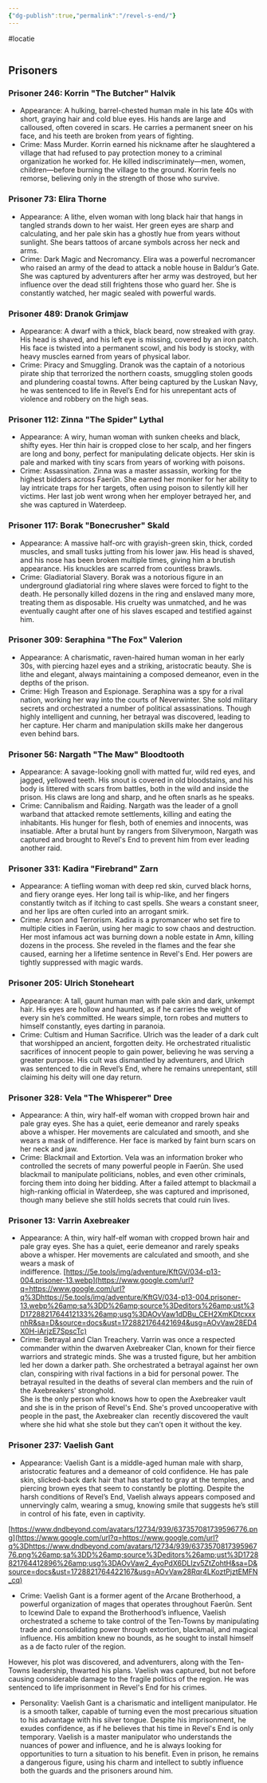 ```yaml
---
{"dg-publish":true,"permalink":"/revel-s-end/"}
---
```


#locatie 
```table-of-contents
```

## Prisoners

### Prisoner 246: Korrin "The Butcher" Halvik

- Appearance: A hulking, barrel-chested human male in his late 40s with short, graying hair and cold blue eyes. His hands are large and calloused, often covered in scars. He carries a permanent sneer on his face, and his teeth are broken from years of fighting.
- Crime: Mass Murder. Korrin earned his nickname after he slaughtered a village that had refused to pay protection money to a criminal organization he worked for. He killed indiscriminately—men, women, children—before burning the village to the ground. Korrin feels no remorse, believing only in the strength of those who survive.

### Prisoner 73: Elira Thorne

- Appearance: A lithe, elven woman with long black hair that hangs in tangled strands down to her waist. Her green eyes are sharp and calculating, and her pale skin has a ghostly hue from years without sunlight. She bears tattoos of arcane symbols across her neck and arms.
- Crime: Dark Magic and Necromancy. Elira was a powerful necromancer who raised an army of the dead to attack a noble house in Baldur’s Gate. She was captured by adventurers after her army was destroyed, but her influence over the dead still frightens those who guard her. She is constantly watched, her magic sealed with powerful wards.

### Prisoner 489: Dranok Grimjaw

- Appearance: A dwarf with a thick, black beard, now streaked with gray. His head is shaved, and his left eye is missing, covered by an iron patch. His face is twisted into a permanent scowl, and his body is stocky, with heavy muscles earned from years of physical labor.
- Crime: Piracy and Smuggling. Dranok was the captain of a notorious pirate ship that terrorized the northern coasts, smuggling stolen goods and plundering coastal towns. After being captured by the Luskan Navy, he was sentenced to life in Revel’s End for his unrepentant acts of violence and robbery on the high seas.

### Prisoner 112: Zinna "The Spider" Lythal

- Appearance: A wiry, human woman with sunken cheeks and black, shifty eyes. Her thin hair is cropped close to her scalp, and her fingers are long and bony, perfect for manipulating delicate objects. Her skin is pale and marked with tiny scars from years of working with poisons.
- Crime: Assassination. Zinna was a master assassin, working for the highest bidders across Faerûn. She earned her moniker for her ability to lay intricate traps for her targets, often using poison to silently kill her victims. Her last job went wrong when her employer betrayed her, and she was captured in Waterdeep.

### Prisoner 117: Borak "Bonecrusher" Skald

- Appearance: A massive half-orc with grayish-green skin, thick, corded muscles, and small tusks jutting from his lower jaw. His head is shaved, and his nose has been broken multiple times, giving him a brutish appearance. His knuckles are scarred from countless brawls.
- Crime: Gladiatorial Slavery. Borak was a notorious figure in an underground gladiatorial ring where slaves were forced to fight to the death. He personally killed dozens in the ring and enslaved many more, treating them as disposable. His cruelty was unmatched, and he was eventually caught after one of his slaves escaped and testified against him.

### Prisoner 309: Seraphina "The Fox" Valerion

- Appearance: A charismatic, raven-haired human woman in her early 30s, with piercing hazel eyes and a striking, aristocratic beauty. She is lithe and elegant, always maintaining a composed demeanor, even in the depths of the prison.
- Crime: High Treason and Espionage. Seraphina was a spy for a rival nation, working her way into the courts of Neverwinter. She sold military secrets and orchestrated a number of political assassinations. Though highly intelligent and cunning, her betrayal was discovered, leading to her capture. Her charm and manipulation skills make her dangerous even behind bars.

### Prisoner 56: Nargath "The Maw" Bloodtooth

- Appearance: A savage-looking gnoll with matted fur, wild red eyes, and jagged, yellowed teeth. His snout is covered in old bloodstains, and his body is littered with scars from battles, both in the wild and inside the prison. His claws are long and sharp, and he often snarls as he speaks.
- Crime: Cannibalism and Raiding. Nargath was the leader of a gnoll warband that attacked remote settlements, killing and eating the inhabitants. His hunger for flesh, both of enemies and innocents, was insatiable. After a brutal hunt by rangers from Silverymoon, Nargath was captured and brought to Revel's End to prevent him from ever leading another raid.

### Prisoner 331: Kadira "Firebrand" Zarn

- Appearance: A tiefling woman with deep red skin, curved black horns, and fiery orange eyes. Her long tail is whip-like, and her fingers constantly twitch as if itching to cast spells. She wears a constant sneer, and her lips are often curled into an arrogant smirk.
- Crime: Arson and Terrorism. Kadira is a pyromancer who set fire to multiple cities in Faerûn, using her magic to sow chaos and destruction. Her most infamous act was burning down a noble estate in Amn, killing dozens in the process. She reveled in the flames and the fear she caused, earning her a lifetime sentence in Revel's End. Her powers are tightly suppressed with magic wards.

### Prisoner 205: Ulrich Stoneheart

- Appearance: A tall, gaunt human man with pale skin and dark, unkempt hair. His eyes are hollow and haunted, as if he carries the weight of every sin he’s committed. He wears simple, torn robes and mutters to himself constantly, eyes darting in paranoia.
- Crime: Cultism and Human Sacrifice. Ulrich was the leader of a dark cult that worshipped an ancient, forgotten deity. He orchestrated ritualistic sacrifices of innocent people to gain power, believing he was serving a greater purpose. His cult was dismantled by adventurers, and Ulrich was sentenced to die in Revel’s End, where he remains unrepentant, still claiming his deity will one day return.

### Prisoner 328: Vela "The Whisperer" Dree

- Appearance: A thin, wiry half-elf woman with cropped brown hair and pale gray eyes. She has a quiet, eerie demeanor and rarely speaks above a whisper. Her movements are calculated and smooth, and she wears a mask of indifference. Her face is marked by faint burn scars on her neck and jaw.
- Crime: Blackmail and Extortion. Vela was an information broker who controlled the secrets of many powerful people in Faerûn. She used blackmail to manipulate politicians, nobles, and even other criminals, forcing them into doing her bidding. After a failed attempt to blackmail a high-ranking official in Waterdeep, she was captured and imprisoned, though many believe she still holds secrets that could ruin lives.

### Prisoner 13: Varrin Axebreaker

- Appearance: A thin, wiry half-elf woman with cropped brown hair and pale gray eyes. She has a quiet, eerie demeanor and rarely speaks above a whisper. Her movements are calculated and smooth, and she wears a mask of indifference. [https://5e.tools/img/adventure/KftGV/034-p13-004.prisoner-13.webp](https://www.google.com/url?q=https://www.google.com/url?q%3Dhttps://5e.tools/img/adventure/KftGV/034-p13-004.prisoner-13.webp%26amp;sa%3DD%26amp;source%3Deditors%26amp;ust%3D1728821764412133%26amp;usg%3DAOvVaw1dDBu_CEH2XmKDtcxxxnhR&sa=D&source=docs&ust=1728821764421694&usg=AOvVaw28ED4X0H-iArjzE7SpscTc)
- Crime: Betrayal and Clan Treachery. Varrin was once a respected commander within the dwarven Axebreaker Clan, known for their fierce warriors and strategic minds. She was a trusted figure, but her ambition led her down a darker path. She orchestrated a betrayal against her own clan, conspiring with rival factions in a bid for personal power. The betrayal resulted in the deaths of several clan members and the ruin of the Axebreakers' stronghold.  
    She is the only person who knows how to open the Axebreaker vault and she is in the prison of Revel's End. She's proved uncooperative with people in the past, the Axebreaker clan  recently discovered the vault where she hid what she stole but they can’t open it without the key.

### Prisoner 237: Vaelish Gant

- Appearance: Vaelish Gant is a middle-aged human male with sharp, aristocratic features and a demeanor of cold confidence. He has pale skin, slicked-back dark hair that has started to gray at the temples, and piercing brown eyes that seem to constantly be plotting. Despite the harsh conditions of Revel’s End, Vaelish always appears composed and unnervingly calm, wearing a smug, knowing smile that suggests he’s still in control of his fate, even in captivity.

[https://www.dndbeyond.com/avatars/12734/939/637357081739596776.png](https://www.google.com/url?q=https://www.google.com/url?q%3Dhttps://www.dndbeyond.com/avatars/12734/939/637357081739596776.png%26amp;sa%3DD%26amp;source%3Deditors%26amp;ust%3D1728821764412896%26amp;usg%3DAOvVaw2_4yoPdX6DLIzv5ZtZohtH&sa=D&source=docs&ust=1728821764422167&usg=AOvVaw28Rqr4LKoztPjztEMFN_cq)

- Crime: Vaelish Gant is a former agent of the Arcane Brotherhood, a powerful organization of mages that operates throughout Faerûn. Sent to Icewind Dale to expand the Brotherhood’s influence, Vaelish orchestrated a scheme to take control of the Ten-Towns by manipulating trade and consolidating power through extortion, blackmail, and magical influence. His ambition knew no bounds, as he sought to install himself as a de facto ruler of the region.

However, his plot was discovered, and adventurers, along with the Ten-Towns leadership, thwarted his plans. Vaelish was captured, but not before causing considerable damage to the fragile politics of the region. He was sentenced to life imprisonment in Revel's End for his crimes.

- Personality: Vaelish Gant is a charismatic and intelligent manipulator. He is a smooth talker, capable of turning even the most precarious situation to his advantage with his silver tongue. Despite his imprisonment, he exudes confidence, as if he believes that his time in Revel's End is only temporary. Vaelish is a master manipulator who understands the nuances of power and influence, and he is always looking for opportunities to turn a situation to his benefit. Even in prison, he remains a dangerous figure, using his charm and intellect to subtly influence both the guards and the prisoners around him.